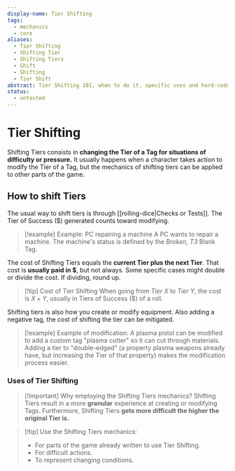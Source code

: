 ```yaml
---
display-name: Tier Shifting
tags:
  - mechanics
  - core
aliases:
  - Tier Shifting
  - Shifting Tier
  - Shifting Tiers
  - Shift
  - Shifting
  - Tier Shift
abstract: Tier Shifting 101, when to do it, specific uses and hard-coded cases
status:
  - untested
---
```

# Tier Shifting
Shifting Tiers consists in **changing the Tier of a Tag for situations of difficulty or pressure.** It usually happens when a character takes action to modify the Tier of a Tag, but the mechanics of shifting tiers can be applied to other parts of the game.

## How to shift Tiers
The usual way to shift tiers is through [[rolling-dice|Checks or Tests]]. The Tier of Success ($) generated counts toward modifying.

> [!example] Example: PC repairing a machine
> A PC wants to repair a machine. The machine's status is defined by the *Broken, T3* Blank Tag.

The cost of Shifting Tiers equals the **current Tier plus the next Tier**. That cost is **usually paid in $**, but not always. Some specific cases might double or divide the cost. If dividing, round up.

> [!tip] Cost of Tier Shifting
> When going from *Tier X* to *Tier Y*, the cost is $X + Y$, usually in Tiers of Success ($) of a roll.

Shifting tiers is also how you create or modify equipment. Also adding a negative tag, the cost of shifting the tier can be mitigated.

> [!example] Example of modification:
> A plasma pistol can be modified to add a custom tag "plasma cutter" so it can cut through materials. Adding a tier to "double-edged" (a property plasma weapons already have, but increasing the Tier of that property) makes the modification process easier.

### Uses of Tier Shifting
> [!important] Why employing the Shifting Tiers mechanics?
> Shifting Tiers result in a more **granular** experience at creating or modifying Tags. Furthermore, Shifting Tiers **gets more difficult the higher the original Tier is.**

 >[!tip] Use the Shifting Tiers mechanics:
> - For parts of the game already written to use Tier Shifting.
> - For difficult actions.
> - To represent changing conditions.
